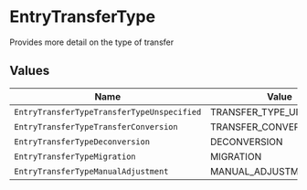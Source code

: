 # EntryTransferType

Provides more detail on the type of transfer


## Values

| Name                                       | Value                                      |
| ------------------------------------------ | ------------------------------------------ |
| `EntryTransferTypeTransferTypeUnspecified` | TRANSFER_TYPE_UNSPECIFIED                  |
| `EntryTransferTypeTransferConversion`      | TRANSFER_CONVERSION                        |
| `EntryTransferTypeDeconversion`            | DECONVERSION                               |
| `EntryTransferTypeMigration`               | MIGRATION                                  |
| `EntryTransferTypeManualAdjustment`        | MANUAL_ADJUSTMENT                          |